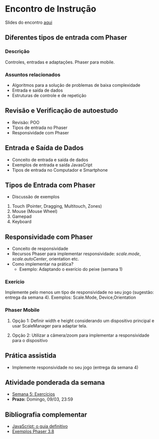 # Encontro de Instrução
Slides do encontro [aqui](https://drive.google.com/file/d/1cX6pxMpe5huBYReG9rIm5nXzjn0vaHUY/view?usp=drive_link)

## Diferentes tipos de entrada com Phaser

### Descrição
Controles, entradas e adaptações. Phaser para mobile.

### Assuntos relacionados
- Algoritmos para a solução de problemas de baixa complexidade
- Entrada e saída de dados
- Estruturas de controle e de repetição


## Revisão e Verificação de autoestudo
- Revisão: POO
- Tipos de entrada no Phaser
- Responsividade com Phaser

## Entrada e Saída de Dados
- Conceito de entrada e saída de dados
- Exemplos de entrada e saída JavasCript
- Tipos de entrada no Computador e Smartphone

## Tipos de Entrada com Phaser
- Discussão de exemplos
1. Touch (Pointer, Dragging, Multitouch, Zones)
2. Mouse (Mouse Wheel)
3. Gamepad
4. Keyboard


## Responsividade com Phaser
- Conceito de responsividade
- Recursos Phaser para implementar responsividade: _scale.mode_, _scale.autoCenter_, orientation etc.
- Como implementar na prática?
  - Exemplo: Adaptando o exerício do peixe (semana 1)

### Exerício
Implemente pelo menos um tipo de responsividade no seu jogo (sugestão: entrega da semana 4). Exemplos: Scale.Mode, Device,Orientation

### Phaser Mobile
1. Opção 1: Definir width e  height considerando um dispositivo principal e usar ScaleManager para adaptar tela.

2. Opção 2: Utilizar a câmera/zoom para implementar a responsividade para o dispositivo


## Prática assistida
- Implemente responsividade no seu jogo (entrega da semana 4)

## Atividade ponderada da semana
- [Semana 5: Exercícios](https://github.com/InteliContent/M1/tree/main/Semana_05/Exercicios)
- **Prazo:** Domingo, 09/03, 23:59


## Bibliografia complementar
- [JavaScript: o guia definitivo](https://integrada.minhabiblioteca.com.br/#/books/9788565837484/)
- [Exemplos Phaser 3.8](https://labs.phaser.io/index.html)

